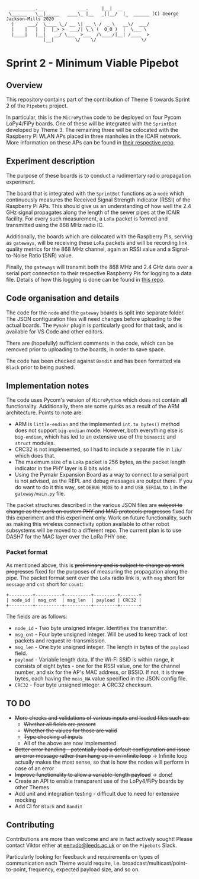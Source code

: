 ```
 __________.__             ___.     |__|  __
 \______   \__|_____   ____\_ |__   _||__/  |_  ______ (C) George Jackson-Mills 2020
  |     ___/  \____ \_/ __ \| __ \ /  _ \   __\/  ___/
  |    |   |  |  |_> >  ___/| \_\ (  O_O )  |  \___ \
  |____|   |__|   __/ \___  >___  /\____/|__| /____  >
              |__|        \/    \/                 \/
```

# Sprint 2 - Minimum Viable Pipebot

## Overview
This repository contains part of the contribution of Theme 6 towards Sprint 2 of the `Pipebots` project.

In particular, this is the `MicroPython` code to be deployed on four Pycom LoPy4/FiPy boards. One of these will be integrated with the `SprintBot` developed by Theme 3. The remaining three will be colocated with the Raspberry Pi WLAN APs placed in three manholes in the ICAIR network. More information on these APs can be found in [their respective repo](https://github.com/pipebots/sprint2_rpi_wifi_network_config).

## Experiment description
The purpose of these boards is to conduct a rudimentary radio propagation experiment.

The board that is integrated with the `SprintBot` functions as a `node` which continuously measures the Received Signal Strength Indicator (RSSI) of the Raspberry Pi APs. This should give us an understanding of how well the 2.4 GHz signal propagates along the length of the sewer pipes at the ICAIR facility. For every such measurement, a `LoRa` packet is formed and transmitted using the 868 MHz radio IC.

Additionally, the boards which are colocated with the Raspberry Pis, serving as `gateways`, will be receiving these `LoRa` packets and will be recording link quality metrics for the 868 MHz channel, again an RSSI value and a Signal-to-Noise Ratio (SNR) value.

Finally, the `gateways` will transmit both the 868 MHz and 2.4 GHz data over a serial port connection to their respective Raspberry Pis for logging to a data file. Details of how this logging is done can be found in [this repo](https://github.com/pipebots/sprint2_rpi_serial_data_logger).

## Code organisation and details
The code for the `node` and the `gateway` boards is split into separate folder. The JSON configuration files will need changes before uploading to the actual boards. The `Pymakr` plugin is particularly good for that task, and is available for VS Code and other editors.

There are (hopefully) sufficient comments in the code, which can be removed prior to uploading to the boards, in order to save space.

The code has been checked against `Bandit` and has been formatted via `Black` prior to being pushed.

## Implementation notes
The code uses Pycom's version of `MicroPython` which does not contain **all** functionality. Additionally, there are some quirks as a result of the ARM architecture. Points to note are:

- ARM is `little-endian` and the implemented `int.to_bytes()` method does not support `big-endian` mode. However, both everything else is `big-endian`, which has led to an extensive use of the `binascii` and `struct` modules.
- CRC32 is not implemented, so I had to include a separate file in `lib/` which does that.
- The maximum size of a `LoRa` packet is 256 bytes, as the packet length indicator in the PHY layer is 8 bits wide.
- Using the Pymakr Expansion Board as a way to connect to a serial port is not advised, as the REPL and debug messages are output there. If you do want to do it this way, set `DEBUG_MODE` to `0` and `USB_SERIAL` to `1` in the `gateway/main.py` file.

The packet structures described in the various JSON files are ~~subject to change as the work on custom PHY and MAC protocols progresses~~ fixed for this experiment and this experiment only. Work on future functionality, such as making this wireless connectivity option available to other robot subsystems will be moved to a different repo. The current plan is to use DASH7 for the MAC layer over the LoRa PHY one.

### Packet format

As mentioned above, this is ~~preliminary and is subject to change as work progresses~~ fixed for the purposes of measuring the propagation along the pipe. The packet format sent over the `LoRa` radio link is, with `msg` short for `message` and `cnt` short for `count`:
```
+---------+----------+----------+---------+-------+
| node_id | msg_cnt  | msg_len  | payload | CRC32 |
+---------+----------+----------+---------+-------+
```
The fields are as follows:
- `node_id` - Two byte unsigned integer. Identifies the transmitter.
- `msg_cnt` - Four byte unsigned integer. Will be used to keep track of lost packets and request re-transmission.
- `msg_len` - One byte unsigned integer. The length in bytes of the `payload` field.
- `payload` - Variable length data. If the Wi-Fi SSID is within range, it consists of eight bytes - one for the RSSI value, one for the channel number, and six for the AP's MAC address, or BSSID. If not, it is three bytes, each having the `meas_NA` value specified in the JSON config file.
- `CRC32` - Four byte unsigned integer. A CRC32 checksum.

## TO DO
- ~~More checks and validations of various inputs and loaded files such as:~~
  - ~~Whether all fields are present~~
  - ~~Whether the values for those are valid~~
  - ~~Type checking of inputs~~
  - All of the above are now implemented
- ~~Better error handling - potentially load a default configuration and issue an error message rather than hang up in an infinite loop~~ -> Infinite loop actually makes the most sense, so that is how the nodes will perform in case of an error
- ~~Improve functionality to allow a variable-length payload~~ -> done!
- Create an API to enable transparent use of the LoPy4/FiPy boards by other Themes
- Add unit and integration testing - difficult due to need for extensive mocking
- Add CI for `Black` and `Bandit`

## Contributing

Contributions are more than welcome and are in fact actively sought! Please contact Viktor either at [eenvdo@leeds.ac.uk](mailto:eenvdo@leeds.ac.uk) or on the `Pipebots` Slack.

Particularly looking for feedback and requirements on types of communication each Theme would require, i.e. broadcast/multicast/point-to-point, frequency, expected payload size, and so on.
